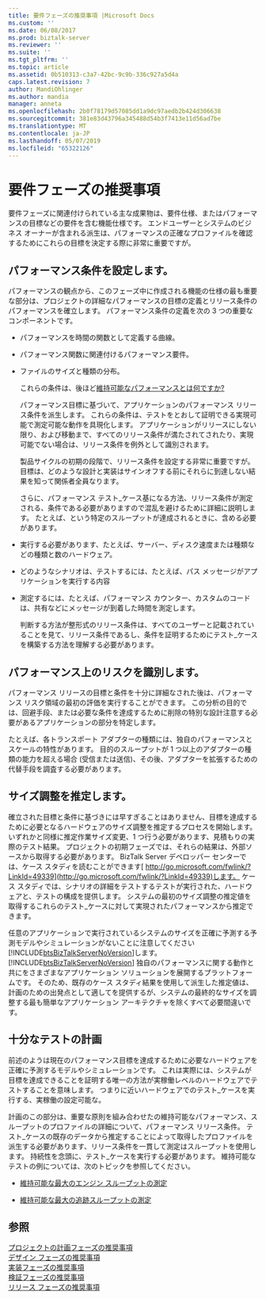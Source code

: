 ```yaml
---
title: 要件フェーズの推奨事項 |Microsoft Docs
ms.custom: ''
ms.date: 06/08/2017
ms.prod: biztalk-server
ms.reviewer: ''
ms.suite: ''
ms.tgt_pltfrm: ''
ms.topic: article
ms.assetid: 0b510313-c3a7-42bc-9c9b-336c927a5d4a
caps.latest.revision: 7
author: MandiOhlinger
ms.author: mandia
manager: anneta
ms.openlocfilehash: 2b0f78179d57085dd1a9dc97aedb2b424d306638
ms.sourcegitcommit: 381e83d43796a345488d54b3f7413e11d56ad7be
ms.translationtype: MT
ms.contentlocale: ja-JP
ms.lasthandoff: 05/07/2019
ms.locfileid: "65322126"
---
```

# <a name="requirements-phase-recommendations"></a>要件フェーズの推奨事項
要件フェーズに関連付けられている主な成果物は、要件仕様、またはパフォーマンスの目標などの要件を含む機能仕様です。 エンドユーザーとシステムのビジネス オーナーが含まれる派生は、パフォーマンスの正確なプロファイルを確認するためにこれらの目標を決定する際に非常に重要ですが。  
  
## <a name="establish-performance-criteria"></a>パフォーマンス条件を設定します。  
 パフォーマンスの観点から、このフェーズ中に作成される機能の仕様の最も重要な部分は、プロジェクトの詳細なパフォーマンスの目標の定義とリリース条件のパフォーマンスを確立します。 パフォーマンス条件の定義を次の 3 つの重要なコンポーネントです。  
  
- パフォーマンスを時間の関数として定義する曲線。  
  
- パフォーマンス関数に関連付けるパフォーマンス要件。  
  
- ファイルのサイズと種類の分布。  
  
  これらの条件は、後ほど[維持可能なパフォーマンスとは何ですか?](../core/what-is-sustainable-performance.md)  
  
  パフォーマンス目標に基づいて、アプリケーションのパフォーマンス リリース条件を派生します。 これらの条件は、テストをとおして証明できる実現可能で測定可能な動作を具現化します。 アプリケーションがリリースにしない限り、および移動まで、すべてのリリース条件が満たされてされたり、実現可能でない場合は、リリース条件を例外として識別されます。  
  
  製品サイクルの初期の段階で、リリース条件を設定する非常に重要ですが。 目標は、どのような設計と実装はサインオフする前にそれらに到達しない結果を知って関係者全員なります。  
  
  さらに、パフォーマンス テスト_ケース基になる方法、リリース条件が測定される、条件である必要がありますので混乱を避けるために詳細に説明します。 たとえば、という特定のスループットが達成されるときに、含める必要があります。  
  
- 実行する必要があります、たとえば、サーバー、ディスク速度または種類などの種類と数のハードウェア。  
  
- どのようなシナリオは、テストするには、たとえば、パス メッセージがアプリケーションを実行する内容  
  
- 測定するには、たとえば、パフォーマンス カウンター、カスタムのコードは、共有などにメッセージが到着した時間を測定します。  
  
  判断する方法が整形式のリリース条件は、すべてのユーザーと記載されていることを見て、リリース条件であるし、条件を証明するためにテスト_ケースを構築する方法を理解する必要があります。  
  
## <a name="identify-performance-risks"></a>パフォーマンス上のリスクを識別します。  
 パフォーマンス リリースの目標と条件を十分に詳細なされた後は、パフォーマンス リスク領域の最初の評価を実行することができます。 この分析の目的では、回避手段、または必要な条件を達成するために削除の特別な設計注意する必要があるアプリケーションの部分を特定します。  
  
 たとえば、各トランスポート アダプターの種類には、独自のパフォーマンスとスケールの特性があります。 目的のスループットが 1 つ以上のアダプターの種類の能力を超える場合 (受信または送信)、その後、アダプターを拡張するための代替手段を調査する必要があります。  
  
## <a name="estimate-sizing"></a>サイズ調整を推定します。  
 確立された目標と条件に基づきには早すぎることはありません、目標を達成するために必要となるハードウェアのサイズ調整を推定するプロセスを開始します。 いずれかと同様に推定作業サイズ変更、1 つ行う必要があります、見積もりの実際のテスト結果。 プロジェクトの初期フェーズでは、それらの結果は、外部ソースから取得する必要があります。 BizTalk Server デベロッパー センターでは、ケース スタディを読むことができます[ http://go.microsoft.com/fwlink/?LinkId=49339](http://go.microsoft.com/fwlink/?LinkId=49339)します。 ケース スタディでは、シナリオの詳細をテストするテストが実行された、ハードウェアと、テストの構成を提供します。 システムの最初のサイズ調整の推定値を取得するこれらのテスト_ケースに対して実現されたパフォーマンスから推定できます。  
  
 任意のアプリケーションで実行されているシステムのサイズを正確に予測する予測モデルやシミュレーションがないことに注意してください[!INCLUDE[btsBizTalkServerNoVersion](../includes/btsbiztalkservernoversion-md.md)]します。 [!INCLUDE[btsBizTalkServerNoVersion](../includes/btsbiztalkservernoversion-md.md)] 独自のパフォーマンスに関する動作と共にをさまざまなアプリケーション ソリューションを展開するプラットフォームです。 そのため、既存のケース スタディ結果を使用して派生した推定値は、計画のための出発点として適してを提供するが、システムの最終的なサイズを調整する最も簡単なアプリケーション アーキテクチャを除くすべて必要間違いです。  
  
## <a name="plan-for-sufficient-testing"></a>十分なテストの計画  
 前述のようは現在のパフォーマンス目標を達成するために必要なハードウェアを正確に予測するモデルやシミュレーションです。 これは実際には、システムが目標を達成できることを証明する唯一の方法が実稼働レベルのハードウェアでテストすることを意味します。 つまりに近いハードウェアでのテスト_ケースを実行する、実稼働の設定可能な。  
  
 計画のこの部分は、重要な原則を組み合わせたの維持可能なパフォーマンス、スループットのプロファイルの詳細について、パフォーマンス リリース条件。 テスト_ケースの既存のデータから推定することによって取得したプロファイルを派生する必要があります、リリース条件を一貫して測定はスループットを使用します。 持続性を念頭に、テスト_ケースを実行する必要があります。 維持可能なテストの例については、次のトピックを参照してください。  
  
-   [維持可能な最大のエンジン スループットの測定](../core/measuring-maximum-sustainable-engine-throughput.md)  
  
-   [維持可能な最大の追跡スループットの測定](../core/measuring-maximum-sustainable-tracking-throughput.md)  
  
## <a name="see-also"></a>参照  
 [プロジェクトの計画フェーズの推奨事項](../core/project-planning-recommendations-by-phase.md)   
 [デザイン フェーズの推奨事項](../core/design-phase-recommendations.md)   
 [実装フェーズの推奨事項](../core/implementation-phase-recommendations.md)   
 [検証フェーズの推奨事項](../core/verification-phase-recommendations.md)   
 [リリース フェーズの推奨事項](../core/release-phase-recommendations.md)